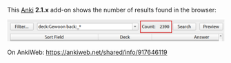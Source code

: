 This [Anki](https://apps.ankiweb.net/) **2.1.x** add-on shows the number of results found in the browser:

![Screenshot](image.png)

On AnkiWeb: https://ankiweb.net/shared/info/917646119
